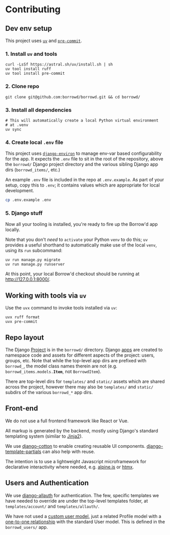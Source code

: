 # Contributing

## Dev env setup

This project uses [`uv`](https://docs.astral.sh/uv/) and
[`pre-commit`](https://pre-commit.com/).

### 1. Install `uv` and tools

```
curl -LsSf https://astral.sh/uv/install.sh | sh
uv tool install ruff
uv tool install pre-commit
```

### 2. Clone repo

```
git clone git@github.com:borrowd/borrowd.git && cd borrowd/
```

### 3. Install all dependencies

```
# This will automatically create a local Python virtual environment
# at .venv
uv sync
```

### 4. Create local `.env` file

This project uses [`django-environ`](https://pypi.org/project/django-environ/)
to manage env-var based configurability for the app. It expects the
`.env` file to sit in the root of the repository, above the `borrowd/`
Django project directory and the various sibling Django app dirs
(`borrowd_items/`, etc.)

An example `.env` file is included in the repo at `.env.example`.
As part of your setup, copy this to `.env`; it contains values which
are appropriate for local development.

```bash
cp .env.example .env
```

### 5. Django stuff

Now all your tooling is installed, you're ready to fire up the
Borrow'd app locally.

Note that you don't _need_ to `activate` your Python `venv` to do
this; `uv` provides a useful shorthand to automatically make use
of the local `venv`, using its `run` subcommand:

```
uv run manage.py migrate
uv run manage.py runserver
```

At this point, your local Borrow'd checkout should be running at
http://127.0.0.1:8000/.

## Working with tools via `uv`

Use the `uvx` command to invoke tools installed via `uv`:

```
uvx ruff format
uvx pre-commit
```

## Repo layout

The Django
[Project](https://docs.djangoproject.com/en/5.2/intro/tutorial01/#creating-a-project)
is in the `borrowd/` directory. Django
[apps](https://docs.djangoproject.com/en/5.2/ref/django-admin/#startapp)
are created to namespace code and assets for different aspects of the
project: users, groups, etc. Note that while the top-level app dirs
are prefixed with `borrowd_`, the model class names therein are not
(e.g. `borrowd_items.models.`**`Item`**, not `BorrowdItem`).

There are top-level dirs for `templates/` and `static/` assets which are
shared across the project, however there may also be `templates/` and
`static/` subdirs of the various `borrowd_*` app dirs.

## Front-end

We do not use a full frontend framework like React or Vue.

All markup is generated by the backend, mostly using Django's standard
templating system (similar to [Jinja2](https://jinja.palletsprojects.com/en/stable/templates/#synopsis)).

We use [django-cotton](https://django-cotton.com/) to enable creating
reusable UI components.
[django-template-partials](https://pypi.org/project/django-template-partials/)
can also help with reuse.

The intention is to use a lightweight Javascript microframework for
declarative interactivity where needed, e.g. [alpine.js](https://alpinejs.dev/)
or [htmx](https://htmx.org/).

## Users and Authentication

We use [django-allauth](https://allauth.org/) for authentication. The
few, specific templates we have needed to override are under the
top-level templates folder, at `templates/account/` and `templates/allauth/`.

We have not used a
[custom user model](https://docs.djangoproject.com/en/5.2/topics/auth/customizing/#substituting-a-custom-user-model),
just a related Profile model with a
[one-to-one relationship](https://docs.djangoproject.com/en/5.2/topics/auth/customizing/#extending-the-existing-user-model)
with the standard User model. This is defined in the `borrowd_users/` app.
